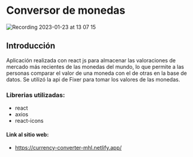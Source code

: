 # Conversor de monedas

![Recording 2023-01-23 at 13 07 15](https://user-images.githubusercontent.com/105325211/214093499-90ee3b59-9495-497b-b644-ea6ab3609962.gif)

## Introducción

Aplicación realizada con react js para almacenar las valoraciones de mercado más recientes de las monedas del mundo, lo que permite a las personas comparar el valor de una moneda con el de otras en la base de datos. Se utilizó la api de Fixer para tomar los valores de las monedas.

### Librerias utilizadas:

- react
- axios
- react-icons

#### Link al sitio web:
- https://currency-converter-mhl.netlify.app/
